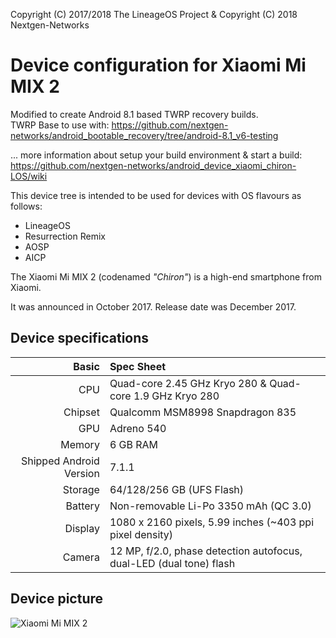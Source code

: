 Copyright (C) 2017/2018 The LineageOS Project & Copyright (C) 2018 Nextgen-Networks

Device configuration for Xiaomi Mi MIX 2
=========================================

Modified to create Android 8.1 based TWRP recovery builds.  
TWRP Base to use with: https://github.com/nextgen-networks/android_bootable_recovery/tree/android-8.1_v6-testing

... more information about setup your build environment & start a build:  
https://github.com/nextgen-networks/android_device_xiaomi_chiron-LOS/wiki

This device tree is intended to be used for devices with OS flavours as follows:  
* LineageOS
* Resurrection Remix
* AOSP
* AICP

The Xiaomi Mi MIX 2 (codenamed _"Chiron"_) is a high-end smartphone from Xiaomi.

It was announced in October 2017. Release date was December 2017.

## Device specifications

Basic   | Spec Sheet
-------:|:-------------------------
CPU     | Quad-core 2.45 GHz Kryo 280 & Quad-core 1.9 GHz Kryo 280
Chipset | Qualcomm MSM8998 Snapdragon 835
GPU     | Adreno 540
Memory  | 6 GB RAM
Shipped Android Version | 7.1.1
Storage | 64/128/256 GB (UFS Flash)
Battery | Non-removable Li-Po 3350 mAh (QC 3.0)
Display | 1080 x 2160 pixels, 5.99 inches (~403 ppi pixel density)
Camera  | 12 MP, f/2.0, phase detection autofocus, dual-LED (dual tone) flash

## Device picture

![Xiaomi Mi MIX 2](https://i8.mifile.cn/a1/pms_1505401464.03824312!560x560.jpg "Xiaomi Mi MIX 2 in black")
